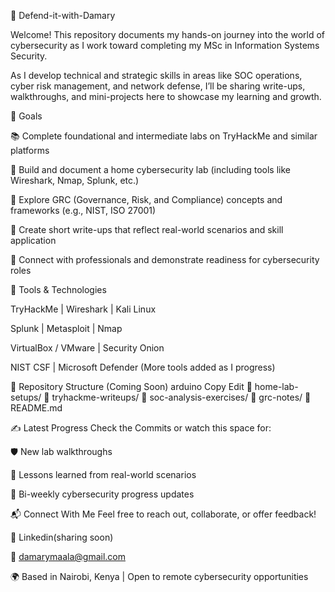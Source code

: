 🔐 Defend-it-with-Damary

Welcome! This repository documents my hands-on journey into the world of cybersecurity as I work toward completing my MSc in Information Systems Security.

As I develop technical and strategic skills in areas like SOC operations, cyber risk management, and network defense, I’ll be sharing write-ups, walkthroughs, and mini-projects here to showcase my learning and growth.

🧭 Goals

📚 Complete foundational and intermediate labs on TryHackMe and similar platforms

🧪 Build and document a home cybersecurity lab (including tools like Wireshark, Nmap, Splunk, etc.)

🔐 Explore GRC (Governance, Risk, and Compliance) concepts and frameworks (e.g., NIST, ISO 27001)

📄 Create short write-ups that reflect real-world scenarios and skill application

🤝 Connect with professionals and demonstrate readiness for cybersecurity roles

🧰 Tools & Technologies

TryHackMe | Wireshark | Kali Linux

Splunk | Metasploit | Nmap

VirtualBox / VMware | Security Onion

NIST CSF | Microsoft Defender (More tools added as I progress)

📂 Repository Structure (Coming Soon) arduino Copy Edit 📁 home-lab-setups/ 📁 tryhackme-writeups/ 📁 soc-analysis-exercises/ 📁 grc-notes/ 📄 README.md

✍️ Latest Progress Check the Commits or watch this space for:

🛡️ New lab walkthroughs

🧠 Lessons learned from real-world scenarios

🔄 Bi-weekly cybersecurity progress updates

📬 Connect With Me Feel free to reach out, collaborate, or offer feedback!

🔗 Linkedin(sharing soon)

📧 damarymaala@gmail.com

🌍 Based in Nairobi, Kenya | Open to remote cybersecurity opportunities
